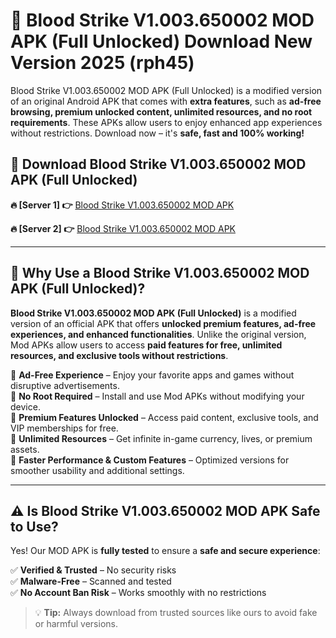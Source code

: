 # 📲 Blood Strike V1.003.650002 MOD APK (Full Unlocked) Download New Version 2025 (rph45)

Blood Strike V1.003.650002 MOD APK (Full Unlocked) is a modified version of an original Android APK that comes with **extra features**, such as **ad-free browsing, premium unlocked content, unlimited resources, and no root requirements**. These APKs allow users to enjoy enhanced app experiences without restrictions. Download now – it's **safe, fast and 100% working!**

## **📲 Download Blood Strike V1.003.650002 MOD APK (Full Unlocked)**

 **🔥 [Server 1] 👉** [Blood Strike V1.003.650002 MOD APK](https://hapymods.com?title=Blood+Strike+V1.003.650002+MOD+APK&ref=Ax1)

 **🔥 [Server 2] 👉** [Blood Strike V1.003.650002 MOD APK](https://hapymods.com?title=Blood+Strike+V1.003.650002+MOD+APK&ref=Ax1)

---

## **📌 Why Use a Blood Strike V1.003.650002 MOD APK (Full Unlocked)?**

**Blood Strike V1.003.650002 MOD APK (Full Unlocked)** is a modified version of an official APK that offers **unlocked premium features, ad-free experiences, and enhanced functionalities**. Unlike the original version, Mod APKs allow users to access **paid features for free, unlimited resources, and exclusive tools without restrictions**.

🔹 **Ad-Free Experience** – Enjoy your favorite apps and games without disruptive advertisements.  
🔹 **No Root Required** – Install and use Mod APKs without modifying your device.  
🔹 **Premium Features Unlocked** – Access paid content, exclusive tools, and VIP memberships for free.  
🔹 **Unlimited Resources** – Get infinite in-game currency, lives, or premium assets.  
🔹 **Faster Performance & Custom Features** – Optimized versions for smoother usability and additional settings.  

---

## **⚠️ Is Blood Strike V1.003.650002 MOD APK Safe to Use?**

Yes! Our MOD APK is **fully tested** to ensure a **safe and secure experience**:

✅ **Verified & Trusted** – No security risks  
✅ **Malware-Free** – Scanned and tested  
✅ **No Account Ban Risk** – Works smoothly with no restrictions  

> 💡 **Tip:** Always download from trusted sources like ours to avoid fake or harmful versions.